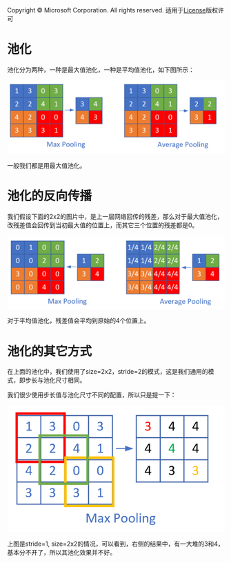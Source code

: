 Copyright © Microsoft Corporation. All rights reserved.
  适用于[License](https://github.com/Microsoft/ai-edu/blob/master/LICENSE.md)版权许可

# 池化

池化分为两种，一种是最大值池化，一种是平均值池化，如下图所示：

<img src="./Images/14/pooling.png">

一般我们都是用最大值池化。

# 池化的反向传播

我们假设下面的2x2的图片中，是上一层网络回传的残差，那么对于最大值池化，改残差值会回传到当初最大值的位置上，而其它三个位置的残差都是0。

<img src="./Images/14/pooling_backward.png">

对于平均值池化，残差值会平均到原始的4个位置上。

# 池化的其它方式

在上面的池化中，我们使用了size=2x2，stride=2的模式，这是我们通用的模式，即步长与池化尺寸相同。

我们很少使用步长值与池化尺寸不同的配置，所以只是提一下：

<img src="./Images/14/pooling2.png">

上图是stride=1, size=2x2的情况，可以看到，右侧的结果中，有一大堆的3和4，基本分不开了，所以其池化效果并不好。
